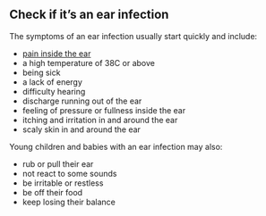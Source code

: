 ## Check if it’s an ear infection

The symptoms of an ear infection usually start quickly and include:

- [pain inside the ear](/conditions/earache)
- a high temperature of 38C or above
- being sick
- a lack of energy
- difficulty hearing
- discharge running out of the ear
- feeling of pressure or fullness inside the ear
- itching and irritation in and around the ear
- scaly skin in and around the ear

Young children and babies with an ear infection may also:

- rub or pull their ear
- not react to some sounds
- be irritable or restless
- be off their food
- keep losing their balance
